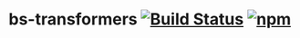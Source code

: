 # bs-transformers [![Build Status](https://travis-ci.org/amsross/bs-transformers.svg?branch=master)](https://travis-ci.org/amsross/bs-transformers) [![npm](https://img.shields.io/npm/v/@amsross/bs-transformers.svg)](https://npmjs.org/@amsross/bs-transformers)

